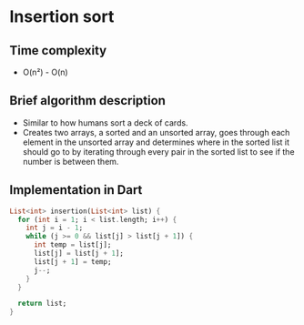 # Insertion sort

## Time complexity

- O(n²) - O(n)

## Brief algorithm description

- Similar to how humans sort a deck of cards.
- Creates two arrays, a sorted and an unsorted array, goes through each element in the unsorted array and determines where in the sorted list it should go to by iterating through every pair in the sorted list to see if the number is between them.

## Implementation in Dart

```Dart
List<int> insertion(List<int> list) {
  for (int i = 1; i < list.length; i++) {
    int j = i - 1;
    while (j >= 0 && list[j] > list[j + 1]) {
      int temp = list[j];
      list[j] = list[j + 1];
      list[j + 1] = temp;
      j--;
    }
  }

  return list;
}
```
